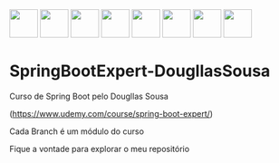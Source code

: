 <div>
          <img src="https://cdn.jsdelivr.net/gh/devicons/devicon@latest/icons/spring/spring-original.svg" width="50" />
          <img src="https://cdn.jsdelivr.net/gh/devicons/devicon@latest/icons/docker/docker-original.svg" width="50" />
          <img src="https://cdn.jsdelivr.net/gh/devicons/devicon@latest/icons/postman/postman-original.svg" width="50" />
          <img src="https://cdn.jsdelivr.net/gh/devicons/devicon@latest/icons/postgresql/postgresql-original.svg" width="50" />
          <img src="https://cdn.jsdelivr.net/gh/devicons/devicon@latest/icons/swagger/swagger-original.svg" width="50" />
          <img src="https://cdn.jsdelivr.net/gh/devicons/devicon@latest/icons/oauth/oauth-original.svg" width="50" />
          <img src="https://cdn.jsdelivr.net/gh/devicons/devicon@latest/icons/amazonwebservices/amazonwebservices-original-wordmark.svg" width="50" />
          <img src="https://cdn.jsdelivr.net/gh/devicons/devicon@latest/icons/git/git-original.svg" width="50" />  
</div>


# SpringBootExpert-DougllasSousa
Curso de Spring Boot pelo Dougllas Sousa

          
(https://www.udemy.com/course/spring-boot-expert/)

Cada Branch é um módulo do curso

Fique a vontade para explorar o meu repositório
